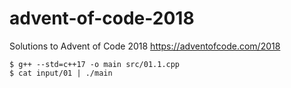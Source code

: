 # advent-of-code-2018
Solutions to Advent of Code 2018 https://adventofcode.com/2018

```
$ g++ --std=c++17 -o main src/01.1.cpp
$ cat input/01 | ./main
```